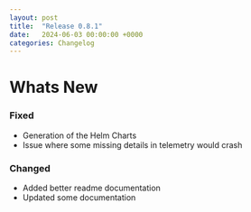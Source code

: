 ```yaml
---
layout: post
title:  "Release 0.8.1"
date:   2024-06-03 00:00:00 +0000
categories: Changelog
---
```


# Whats New

### Fixed

- Generation of the Helm Charts
- Issue where some missing details in telemetry would crash
  
### Changed

- Added better readme documentation
- Updated some documentation

